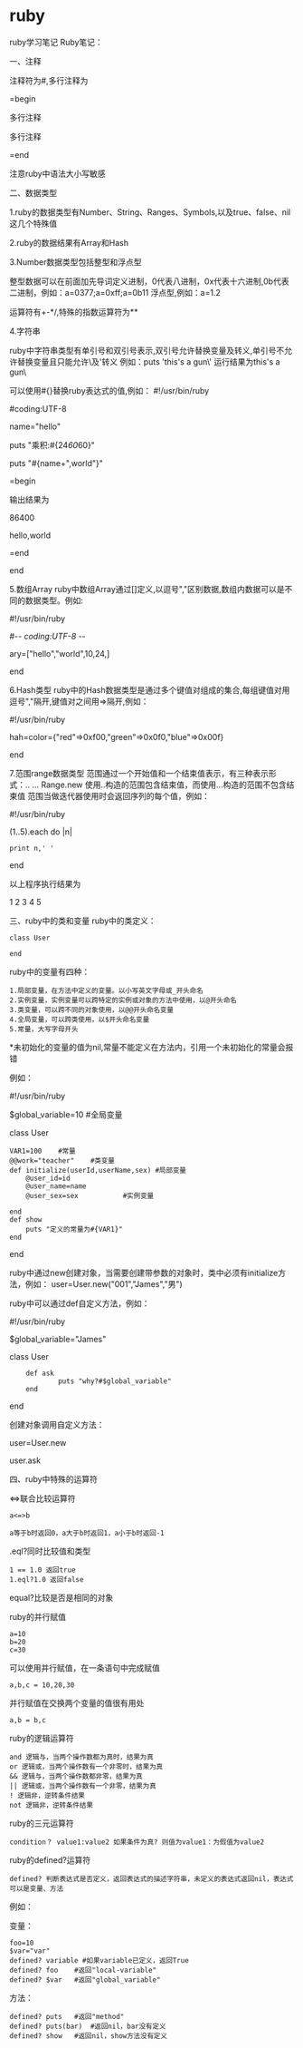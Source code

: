 # ruby
ruby学习笔记
Ruby笔记：

一、注释

注释符为#,多行注释为

=begin

多行注释

多行注释

=end


注意ruby中语法大小写敏感

二、数据类型

1.ruby的数据类型有Number、String、Ranges、Symbols,以及true、false、nil这几个特殊值

2.ruby的数据结果有Array和Hash

3.Number数据类型包括整型和浮点型

整型数据可以在前面加先导词定义进制，0代表八进制，0x代表十六进制,0b代表二进制，例如：a=0377;a=0xff;a=0b11
浮点型,例如：a=1.2


运算符有+-*/,特殊的指数运算符为**


4.字符串

ruby中字符串类型有单引号和双引号表示,双引号允许替换变量及转义,单引号不允许替换变量且只能允许\\及\'转义
例如：puts 'this\'s a gun\\' 运行结果为this's a gun\

可以使用#{}替换ruby表达式的值,例如：
#!/usr/bin/ruby

#coding:UTF-8


name="hello"

puts "乘积:#{24*60*60}"

puts "#{name+",world"}"


=begin

输出结果为

86400

hello,world

=end

end

5.数组Array
ruby中数组Array通过[]定义,以逗号","区别数据,数组内数据可以是不同的数据类型。例如:

#!/usr/bin/ruby

#-*- coding:UTF-8 -*-

ary=["hello","world",10,24,]

end


6.Hash类型
ruby中的Hash数据类型是通过多个键值对组成的集合,每组键值对用逗号","隔开,键值对之间用=>隔开,例如：

#!/usr/bin/ruby

hah=color={"red"=>0xf00,"green"=>0x0f0,"blue"=>0x00f}

end


7.范围range数据类型
范围通过一个开始值和一个结束值表示，有三种表示形式：..	...	Range.new
使用..构造的范围包含结束值，而使用...构造的范围不包含结束值
范围当做迭代器使用时会返回序列的每个值，例如：

#!/usr/bin/ruby

(1..5).each do |n|

	print n,' '
	
end


以上程序执行结果为


1 2 3 4 5



三、ruby中的类和变量
ruby中的类定义：

	class User

	end

ruby中的变量有四种：

	1.局部变量，在方法中定义的变量。以小写英文字母或_开头命名
	2.实例变量，实例变量可以跨特定的实例或对象的方法中使用，以@开头命名
	3.类变量，可以跨不同的对象使用，以@@开头命名变量
	4.全局变量，可以跨类使用，以$开头命名变量
	5.常量，大写字母开头
	
*未初始化的变量的值为nil,常量不能定义在方法内，引用一个未初始化的常量会报错
	
例如：

#!/usr/bin/ruby

$global_variable=10	#全局变量

class User	
	
	VAR1=100	#常量
	@@work="teacher"	#类变量
	def initialize(userId,userName,sex)	#局部变量
		@user_id=id
		@user_name=name
		@user_sex=sex			#实例变量
	
	end
	def show
		puts "定义的常量为#{VAR1}"
	end
	
end
	

ruby中通过new创建对象，当需要创建带参数的对象时，类中必须有initialize方法，例如：
user=User.new("001","James","男")

ruby中可以通过def自定义方法，例如：

#!/usr/bin/ruby

$global_variable="James"

class User
		
        def ask
                puts "why?#$global_variable"
        end
end

创建对象调用自定义方法：

user=User.new

user.ask


四、ruby中特殊的运算符

<=>联合比较运算符

	a<=>b

	a等于b时返回0，a大于b时返回1，a小于b时返回-1

.eql?同时比较值和类型
	
	1 == 1.0 返回true
	1.eql?1.0 返回false

equal?比较是否是相同的对象


ruby的并行赋值

	a=10
	b=20
	c=30
可以使用并行赋值，在一条语句中完成赋值
	
	a,b,c = 10,20,30
	
并行赋值在交换两个变量的值很有用处

	a,b = b,c
	
ruby的逻辑运算符

	and 逻辑与，当两个操作数都为真时，结果为真
	or 逻辑或，当两个操作数有一个非零时，结果为真
	&& 逻辑与，当两个操作数都非零，结果为真
	|| 逻辑或，当两个操作数有一个非零，结果为真
	! 逻辑非，逆转条件结果
	not 逻辑非，逆转条件结果
	
	
ruby的三元运算符

	condition？ value1:value2 如果条件为真? 则值为value1：为假值为value2

ruby的defined?运算符

	defined? 判断表达式是否定义，返回表达式的描述字符串，未定义的表达式返回nil，表达式可以是变量、方法
例如：

变量：
	
	foo=10
	$var="var"
	defined? variable #如果variable已定义，返回True
	defined? foo	#返回"local-variable"
	defined? $var	#返回"global_variable"
方法：

	defined? puts	#返回"method"
	defined? puts(bar)	#返回nil，bar没有定义
	defined? show	#返回nil，show方法没有定义
	














